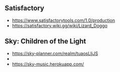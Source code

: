 ## Satisfactory
- https://www.satisfactorytools.com/1.0/production
- https://satisfactory.wiki.gg/wiki/Lizard_Doggo
## Sky: Children of the Light
- https://sky-planner.com/realm/tuaosLljJS
- 
- https://sky-music.herokuapp.com/